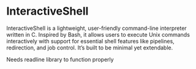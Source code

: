 # InteractiveShell
InteractiveShell is a lightweight, user-friendly command-line interpreter written in C. Inspired by Bash, it allows users to execute Unix commands interactively with support for essential shell features like pipelines, redirection, and job control. It’s built to be minimal yet extendable.


Needs readline library to function properly
